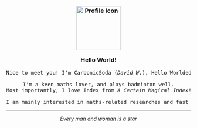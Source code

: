 <h3 align="center">
	<img src="https://avatars.githubusercontent.com/u/156987370" width="120" alt="Profile Icon" />
	<p></p>
	Hello World!
</h3>

<pre align="center">
Nice to meet you! I'm CarbonicSoda (<i>David W.</i>), Hello Worlded 02/08/2008.
	
I'm a keen maths lover, and plays badminton well.
Most importantly, I love Index from <i>A Certain Magical Index</i>!
	
I am mainly interested in maths-related researches and fast project prototyping.
</pre>

---

<p align="center"><i>Every man and woman is a star</i></p>
